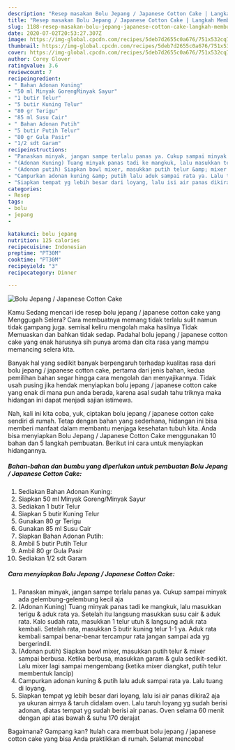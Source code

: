 ```yaml
---
description: "Resep masakan Bolu Jepang / Japanese Cotton Cake | Langkah Membuat Bolu Jepang / Japanese Cotton Cake Yang Enak Banget"
title: "Resep masakan Bolu Jepang / Japanese Cotton Cake | Langkah Membuat Bolu Jepang / Japanese Cotton Cake Yang Enak Banget"
slug: 1188-resep-masakan-bolu-jepang-japanese-cotton-cake-langkah-membuat-bolu-jepang-japanese-cotton-cake-yang-enak-banget
date: 2020-07-02T20:53:27.307Z
image: https://img-global.cpcdn.com/recipes/5deb7d2655c0a676/751x532cq70/bolu-jepang-japanese-cotton-cake-foto-resep-utama.jpg
thumbnail: https://img-global.cpcdn.com/recipes/5deb7d2655c0a676/751x532cq70/bolu-jepang-japanese-cotton-cake-foto-resep-utama.jpg
cover: https://img-global.cpcdn.com/recipes/5deb7d2655c0a676/751x532cq70/bolu-jepang-japanese-cotton-cake-foto-resep-utama.jpg
author: Corey Glover
ratingvalue: 3.6
reviewcount: 7
recipeingredient:
- " Bahan Adonan Kuning"
- "50 ml Minyak GorengMinyak Sayur"
- "1 butir Telur"
- "5 butir Kuning Telur"
- "80 gr Terigu"
- "85 ml Susu Cair"
- " Bahan Adonan Putih"
- "5 butir Putih Telur"
- "80 gr Gula Pasir"
- "1/2 sdt Garam"
recipeinstructions:
- "Panaskan minyak, jangan sampe terlalu panas ya. Cukup sampai minyak ada gelembung-gelembung kecil aja"
- "(Adonan Kuning) Tuang minyak panas tadi ke mangkuk, lalu masukkan terigu &amp; aduk rata ya. Setelah itu langsung masukkan susu cair &amp; aduk rata. Kalo sudah rata, masukkan 1 telur utuh &amp; langsung aduk rata kembali. Setelah rata, masukkan 5 butir kuning telur 1-1 ya. Aduk rata kembali sampai benar-benar tercampur rata jangan sampai ada yg bergerindil."
- "(Adonan putih) Siapkan bowl mixer, masukkan putih telur &amp; mixer sampai berbusa. Ketika berbusa, masukkan garam &amp; gula sedikit-sedikit. Lalu mixer lagi sampai mengembang (ketika mixer diangkat, putih telur membentuk lancip)"
- "Campurkan adonan kuning &amp; putih lalu aduk sampai rata ya. Lalu tuang di loyang."
- "Siapkan tempat yg lebih besar dari loyang, lalu isi air panas dikira2 aja ya ukuran airnya &amp; taruh didalam oven. Lalu taruh loyang yg sudah berisi adonan, diatas tempat yg sudah berisi air panas. Oven selama 60 menit dengan api atas bawah &amp; suhu 170 derajat"
categories:
- Resep
tags:
- bolu
- jepang
- 

katakunci: bolu jepang  
nutrition: 125 calories
recipecuisine: Indonesian
preptime: "PT30M"
cooktime: "PT30M"
recipeyield: "3"
recipecategory: Dinner

---
```



![Bolu Jepang / Japanese Cotton Cake](https://img-global.cpcdn.com/recipes/5deb7d2655c0a676/751x532cq70/bolu-jepang-japanese-cotton-cake-foto-resep-utama.jpg)

Kamu Sedang mencari ide resep bolu jepang / japanese cotton cake yang Menggugah Selera? Cara membuatnya memang tidak terlalu sulit namun tidak gampang juga. semisal keliru mengolah maka hasilnya Tidak Memuaskan dan bahkan tidak sedap. Padahal bolu jepang / japanese cotton cake yang enak harusnya sih punya aroma dan cita rasa yang mampu memancing selera kita.



Banyak hal yang sedikit banyak berpengaruh terhadap kualitas rasa dari bolu jepang / japanese cotton cake, pertama dari jenis bahan, kedua pemilihan bahan segar hingga cara mengolah dan menyajikannya. Tidak usah pusing jika hendak menyiapkan bolu jepang / japanese cotton cake yang enak di mana pun anda berada, karena asal sudah tahu triknya maka hidangan ini dapat menjadi sajian istimewa.


Nah, kali ini kita coba, yuk, ciptakan bolu jepang / japanese cotton cake sendiri di rumah. Tetap dengan bahan yang sederhana, hidangan ini bisa memberi manfaat dalam membantu menjaga kesehatan tubuh kita. Anda bisa menyiapkan Bolu Jepang / Japanese Cotton Cake menggunakan 10 bahan dan 5 langkah pembuatan. Berikut ini cara untuk menyiapkan hidangannya.

<!--inarticleads1-->

##### Bahan-bahan dan bumbu yang diperlukan untuk pembuatan Bolu Jepang / Japanese Cotton Cake:

1. Sediakan  Bahan Adonan Kuning:
1. Siapkan 50 ml Minyak Goreng/Minyak Sayur
1. Sediakan 1 butir Telur
1. Siapkan 5 butir Kuning Telur
1. Gunakan 80 gr Terigu
1. Gunakan 85 ml Susu Cair
1. Siapkan  Bahan Adonan Putih:
1. Ambil 5 butir Putih Telur
1. Ambil 80 gr Gula Pasir
1. Sediakan 1/2 sdt Garam




<!--inarticleads2-->

##### Cara menyiapkan Bolu Jepang / Japanese Cotton Cake:

1. Panaskan minyak, jangan sampe terlalu panas ya. Cukup sampai minyak ada gelembung-gelembung kecil aja
1. (Adonan Kuning) Tuang minyak panas tadi ke mangkuk, lalu masukkan terigu &amp; aduk rata ya. Setelah itu langsung masukkan susu cair &amp; aduk rata. Kalo sudah rata, masukkan 1 telur utuh &amp; langsung aduk rata kembali. Setelah rata, masukkan 5 butir kuning telur 1-1 ya. Aduk rata kembali sampai benar-benar tercampur rata jangan sampai ada yg bergerindil.
1. (Adonan putih) Siapkan bowl mixer, masukkan putih telur &amp; mixer sampai berbusa. Ketika berbusa, masukkan garam &amp; gula sedikit-sedikit. Lalu mixer lagi sampai mengembang (ketika mixer diangkat, putih telur membentuk lancip)
1. Campurkan adonan kuning &amp; putih lalu aduk sampai rata ya. Lalu tuang di loyang.
1. Siapkan tempat yg lebih besar dari loyang, lalu isi air panas dikira2 aja ya ukuran airnya &amp; taruh didalam oven. Lalu taruh loyang yg sudah berisi adonan, diatas tempat yg sudah berisi air panas. Oven selama 60 menit dengan api atas bawah &amp; suhu 170 derajat




Bagaimana? Gampang kan? Itulah cara membuat bolu jepang / japanese cotton cake yang bisa Anda praktikkan di rumah. Selamat mencoba!
